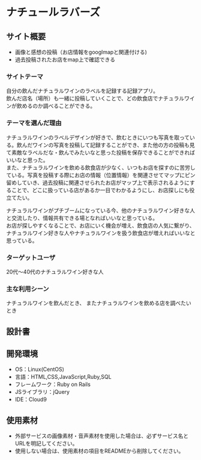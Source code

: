 # ナチュールラバーズ

## サイト概要
- 画像と感想の投稿（お店情報をgooglmapと関連付ける)  
- 過去投稿されたお店をmap上で確認できる

### サイトテーマ
自分の飲んだナチュラルワインのラベルを記録する記録アプリ。  
飲んだ店名（場所）も一緒に投稿していくことで、どの飲食店でナチュラルワインが飲めるのか調べることができる。

### テーマを選んだ理由
ナチュラルワインのラベルデザインが好きで、飲むときにいつも写真を取っている。飲んだワインの写真を投稿して記録することができ、また他の方の投稿も見て素敵なラベルだな・飲んでみたいなと思った投稿を保存できることができればいいなと思った。  
また、ナチュラルワインを飲める飲食店が少なく、いつもお店を探すのに苦労している。写真を投稿する際にお店の情報（位置情報）を関連させてマップにピン留めしていき、過去投稿に関連させられたお店がマップ上で表示されるようにすることで、どこに扱っている店があるか一目でわかるようにし、お店探しにも役立てたい。

ナチュラルワインがプチブームになっている今、他のナチュラルワイン好きな人と交流したり、情報共有できる場となればいいなと思っている。  
お店が探しやすくなることで、お店にいく機会が増え、飲食店の人気に繋がり、ナチュラルワイン好きな人やナチュラルワインを扱う飲食店が増えればいいなと思っている。

### ターゲットユーザ
20代〜40代のナチュラルワイン好きな人

### 主な利用シーン
ナチュラルワインを飲んだとき、
またナチュラルワインを飲める店を調べたいとき

## 設計書

## 開発環境
- OS：Linux(CentOS)
- 言語：HTML,CSS,JavaScript,Ruby,SQL
- フレームワーク：Ruby on Rails
- JSライブラリ：jQuery
- IDE：Cloud9

## 使用素材
- 外部サービスの画像素材・音声素材を使用した場合は、必ずサービス名とURLを明記してください。
- 使用しない場合は、使用素材の項目をREADMEから削除してください。